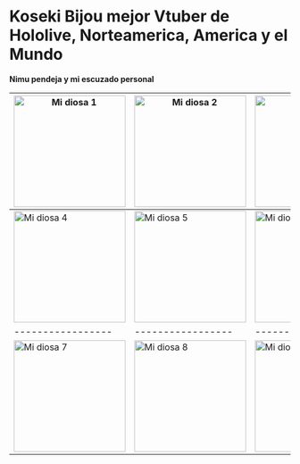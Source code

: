 # Koseki Bijou mejor Vtuber de Hololive, Norteamerica, America y el Mundo

**Nimu pendeja y mi escuzado personal**



| <img src="https://pbs.twimg.com/media/GkEhcEcaAAIw0aR?format=jpg&name=small" alt="Mi diosa 1" width="200"> | <img src="https://pbs.twimg.com/media/Gj49EHFXQAA2jGo?format=jpg&name=small" alt="Mi diosa 2" width="200"> | <img src="https://pbs.twimg.com/media/Gj0RClnakAAMecs?format=jpg&name=small" alt="Mi diosa 3" width="200"> |
|-----------------|-----------------|-----------------|
| <img src="https://pbs.twimg.com/media/GjzfZIfacAE3VDM?format=jpg&name=small" alt="Mi diosa 4" width="200"> | <img src="https://pbs.twimg.com/media/Gjupi0faMAAbKi7?format=jpg&name=small" alt="Mi diosa 5" width="200"> | <img src="https://pbs.twimg.com/media/GjZKzoYaoAAahot?format=jpg&name=small" alt="Mi diosa 6" width="200"> |
|-----------------|-----------------|-----------------|
| <img src="https://pbs.twimg.com/media/GjD_kndW4AAp2nU?format=jpg&name=small" alt="Mi diosa 7" width="200"> | <img src="https://pbs.twimg.com/media/Gie3qIHXIAAhxEj?format=jpg&name=small" alt="Mi diosa 8" width="200"> | <img src="https://pbs.twimg.com/media/Gibw1fOW0AADIY6?format=jpg&name=small" alt="Mi diosa 9" width="200"> |






